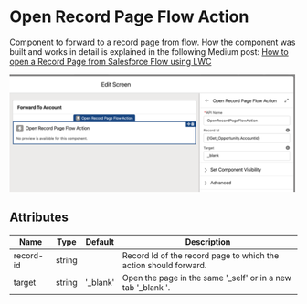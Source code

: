 # Open Record Page Flow Action

Component to forward to a record page from flow. How the component was built and works in detail is explained in the following Medium post: [How to open a Record Page from Salesforce Flow using LWC](https://javascript.plainenglish.io/how-to-open-a-record-page-from-salesforce-flow-using-lwc-a8a94bc0c9ba)

<img src="../../../../../images/open-record-page-flow-action.png" alt="open-record-page-flow-action" width="500"/>

## Attributes

| Name      | Type   | Default   | Description                                                      |
| --------- | ------ | --------- | ---------------------------------------------------------------- |
| record-id | string |           | Record Id of the record page to which the action should forward. |
| target    | string | '\_blank' | Open the page in the same '\_self' or in a new tab '\_blank '.   |
